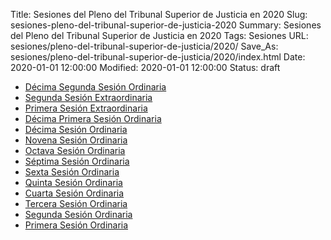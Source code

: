 Title: Sesiones del Pleno del Tribunal Superior de Justicia en 2020
Slug: sesiones-pleno-del-tribunal-superior-de-justicia-2020
Summary: Sesiones del Pleno del Tribunal Superior de Justicia en 2020
Tags: Sesiones
URL: sesiones/pleno-del-tribunal-superior-de-justicia/2020/
Save_As: sesiones/pleno-del-tribunal-superior-de-justicia/2020/index.html
Date: 2020-01-01 12:00:00
Modified: 2020-01-01 12:00:00
Status: draft

- [Décima Segunda Sesión Ordinaria](decima-segunda-sesion-ordinaria/)
- [Segunda Sesión Extraordinaria](segunda-sesion-extraordinaria/)
- [Primera Sesión Extraordinaria](primera-sesion-extraordinaria/)
- [Décima Primera Sesión Ordinaria](decima-primera-sesion-ordinaria/)
- [Décima Sesión Ordinaria](decima-sesion-ordinaria/)
- [Novena Sesión Ordinaria](novena-sesion-ordinaria/)
- [Octava Sesión Ordinaria](octava-sesion-ordinaria/)
- [Séptima Sesión Ordinaria](septima-sesion-ordinaria/)
- [Sexta Sesión Ordinaria](sexta-sesion-ordinaria/)
- [Quinta Sesión Ordinaria](quinta-sesion-ordinaria/)
- [Cuarta Sesión Ordinaria](cuarta-sesion-ordinaria/)
- [Tercera Sesión Ordinaria](tercera-sesion-ordinaria/)
- [Segunda Sesión Ordinaria](segunda-sesion-ordinaria/)
- [Primera Sesión Ordinaria](primera-sesion-ordinaria/)



